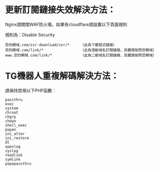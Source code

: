 # 更新訂閱鏈接失效解決方法：

Nginx請關閉WAF防火墻，如果有cloudflare請設置以下頁面規則

規則為：Disable Security
```
您的網域.com/ssr-download/ssr/*     （此為下載程式鏈接）
您的網域.com/link/*                 （此為頂級域名訂閱鏈接，具體請按照您網域）
www.您的網域.com/link/*             （此為二級域名訂閱鏈接，具體請按照您網域）
```


# TG機器人重複解碼解決方法：
請保持禁用以下PHP函數：
```
passthru
exec
system
chroot
chgrp
chown
shell_exec
popen
ini_alter
ini_restore
dl
openlog
syslog
readlink
symlink
popepassthru
```